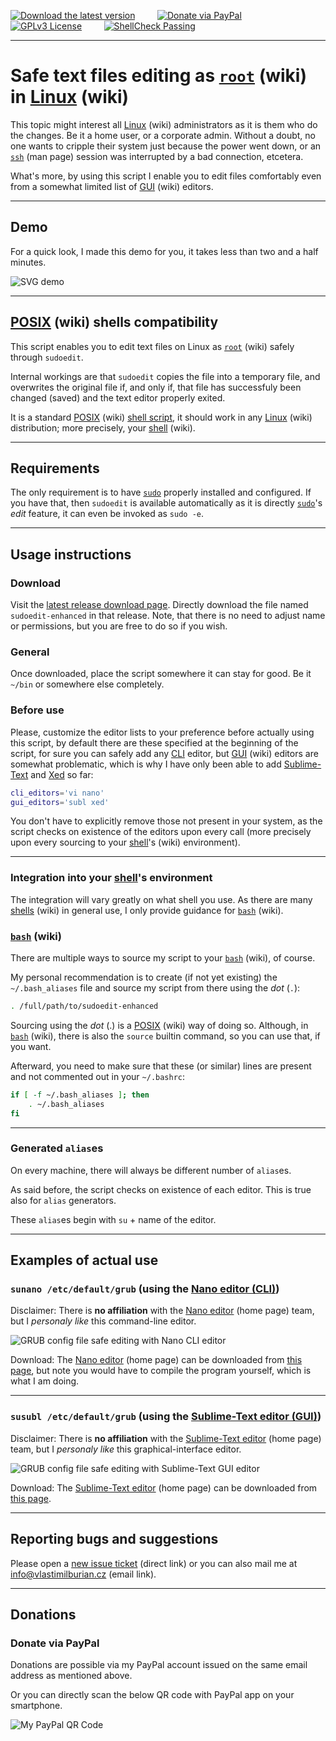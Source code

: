 [![Download the latest version](https://img.shields.io/badge/Download-Latest%20version-orange)](https://github.com/burianvlastimil/sudoedit-enhanced/releases/latest) &nbsp; &nbsp; &nbsp; &nbsp; [![Donate via PayPal](https://img.shields.io/badge/Donate%20%24-via%20PayPal-%23013088)](https://github.com/burianvlastimil/sudoedit-enhanced#donations) &nbsp; &nbsp; &nbsp; &nbsp; [![GPLv3 License](https://img.shields.io/badge/License-GPLv3-blue.svg)](https://github.com/burianvlastimil/sudoedit-enhanced/blob/master/LICENSE) &nbsp; &nbsp; &nbsp; &nbsp; [![ShellCheck Passing](https://img.shields.io/badge/ShellCheck-Passing-brightgreen)](https://github.com/burianvlastimil/sudoedit-enhanced)

***

# Safe text files editing as [`root`](https://en.wikipedia.org/wiki/Superuser#Unix_and_Unix-like) (wiki) in [Linux](https://en.wikipedia.org/wiki/Linux) (wiki)

This topic might interest all [Linux](https://en.wikipedia.org/wiki/Linux) (wiki) administrators as it is them who do the changes. Be it a home user, or a corporate admin. Without a doubt, no one wants to cripple their system just because the power went down, or an [`ssh`](https://linux.die.net/man/1/ssh) (man page) session was interrupted by a bad connection, etcetera.

What's more, by using this script I enable you to edit files comfortably even from a somewhat limited list of [GUI](https://en.wikipedia.org/wiki/Graphical_user_interface) (wiki) editors.

***

## Demo

For a quick look, I made this demo for you, it takes less than two and a half minutes.

![SVG demo](https://www.vlastimilburian.cz/github_images/sudoedit-enhanced--demo-2021.svg)

***

## [POSIX](https://en.wikipedia.org/wiki/POSIX) (wiki) shells compatibility

This script enables you to edit text files on Linux as [`root`](https://en.wikipedia.org/wiki/Superuser#Unix_and_Unix-like) (wiki) safely through `sudoedit`.

Internal workings are that `sudoedit` copies the file into a temporary file, and overwrites the original file if, and only if, that file has successfuly been changed (saved) and the text editor properly exited.

It is a standard [POSIX](https://en.wikipedia.org/wiki/POSIX) (wiki) [shell script](https://en.wikipedia.org/wiki/Shell_script), it should work in any [Linux](https://en.wikipedia.org/wiki/Linux) (wiki) distribution; more precisely, your [shell](https://en.wikipedia.org/wiki/Unix_shell) (wiki).

***

## Requirements

The only requirement is to have [`sudo`](https://linux.die.net/man/8/sudo) properly installed and configured. If you have that, then `sudoedit` is available automatically as it is directly [`sudo`](https://linux.die.net/man/8/sudo)'s _edit_ feature, it can even be invoked as `sudo -e`.

***

## Usage instructions

### Download

Visit the [latest release download page](https://github.com/burianvlastimil/sudoedit-enhanced/releases/latest). Directly download the file named `sudoedit-enhanced` in that release. Note, that there is no need to adjust name or permissions, but you are free to do so if you wish.

### General

Once downloaded, place the script somewhere it can stay for good. Be it `~/bin` or somewhere else completely.

### Before use

Please, customize the editor lists to your preference before actually using this script, by default there are these specified at the beginning of the script, for sure you can safely add any [CLI](https://en.wikipedia.org/wiki/Command-line_interface) editor, but [GUI](https://en.wikipedia.org/wiki/Graphical_user_interface) (wiki) editors are somewhat problematic, which is why I have only been able to add [Sublime-Text](https://www.sublimetext.com/) and [Xed](https://github.com/linuxmint/xed) so far:

```bash
cli_editors='vi nano'
gui_editors='subl xed'
```

You don't have to explicitly remove those not present in your system, as the script checks on existence of the editors upon every call (more precisely upon every sourcing to your [shell](https://en.wikipedia.org/wiki/Unix_shell)'s (wiki) environment).

***

### Integration into your [shell](https://en.wikipedia.org/wiki/Unix_shell)'s environment

The integration will vary greatly on what shell you use. As there are many [shells](https://en.wikipedia.org/wiki/Unix_shell) (wiki) in general use, I only provide guidance for [`bash`](https://en.wikipedia.org/wiki/Bash_%28Unix_shell%29) (wiki).

### [`bash`](https://en.wikipedia.org/wiki/Bash_%28Unix_shell%29) (wiki)

There are multiple ways to source my script to your [`bash`](https://en.wikipedia.org/wiki/Bash_%28Unix_shell%29) (wiki), of course.

My personal recommendation is to create (if not yet existing) the `~/.bash_aliases` file and source my script from there using the _dot_ (`.`):

```bash
. /full/path/to/sudoedit-enhanced
```

Sourcing using the _dot_ (.) is a [POSIX](https://en.wikipedia.org/wiki/POSIX) (wiki) way of doing so. Although, in [`bash`](https://en.wikipedia.org/wiki/Bash_%28Unix_shell%29) (wiki), there is also the `source` builtin command, so you can use that, if you want.

Afterward, you need to make sure that these (or similar) lines are present and not commented out in your `~/.bashrc`:

```bash
if [ -f ~/.bash_aliases ]; then
    . ~/.bash_aliases
fi
```

***

### Generated `alias`es

On every machine, there will always be different number of `alias`es.

As said before, the script checks on existence of each editor. This is true also for `alias` generators.

These `alias`es begin with `su` + name of the editor.

***

## Examples of actual use

### `sunano /etc/default/grub` (using the [Nano editor (CLI)](https://www.nano-editor.org/))

Disclaimer: There is **no affiliation** with the [Nano editor](https://www.nano-editor.org/) (home page) team, but I _personaly like_ this command-line editor.

![GRUB config file safe editing with Nano CLI editor](https://www.vlastimilburian.cz/github_images/sudoedit-enhanced--nano-2021.png)

Download: The [Nano editor](https://www.nano-editor.org/) (home page) can be downloaded from [this page](https://www.nano-editor.org/download.php), but note you would have to compile the program yourself, which is what I am doing.

***

### `susubl /etc/default/grub` (using the [Sublime-Text editor (GUI)](https://www.sublimetext.com/))

Disclaimer: There is **no affiliation** with the [Sublime-Text editor](https://www.sublimetext.com/) (home page) team, but I _personaly like_ this graphical-interface editor.

![GRUB config file safe editing with Sublime-Text GUI editor](https://www.vlastimilburian.cz/github_images/sudoedit-enhanced--subl-2021.png)

Download: The [Sublime-Text editor](https://www.sublimetext.com/) (home page) can be downloaded from [this page](https://www.sublimetext.com/3).


***

## Reporting bugs and suggestions

Please open a [new issue ticket](https://github.com/burianvlastimil/sudoedit-enhanced/issues/new) (direct link) or you can also mail me at [info@vlastimilburian.cz](mailto:info@vlastimilburian.cz) (email link).

***

## Donations

### Donate via PayPal

Donations are possible via my PayPal account issued on the same email address as mentioned above.

Or you can directly scan the below QR code with PayPal app on your smartphone.

![My PayPal QR Code](https://www.vlastimilburian.cz/github_images/paypal_qrcode.png)
